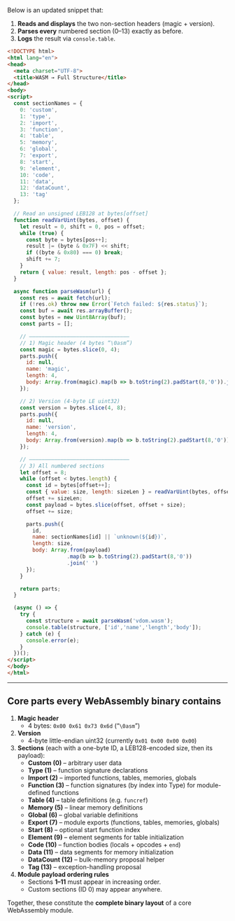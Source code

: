Below is an updated snippet that:

1. **Reads and displays** the two non-section headers (magic + version).  
2. **Parses every** numbered section (0–13) exactly as before.  
3. **Logs** the result via `console.table`.

```html
<!DOCTYPE html>
<html lang="en">
<head>
  <meta charset="UTF-8">
  <title>WASM → Full Structure</title>
</head>
<body>
<script>
  const sectionNames = {
    0: 'custom',
    1: 'type',
    2: 'import',
    3: 'function',
    4: 'table',
    5: 'memory',
    6: 'global',
    7: 'export',
    8: 'start',
    9: 'element',
    10: 'code',
    11: 'data',
    12: 'dataCount',
    13: 'tag'
  };

  // Read an unsigned LEB128 at bytes[offset]
  function readVarUint(bytes, offset) {
    let result = 0, shift = 0, pos = offset;
    while (true) {
      const byte = bytes[pos++];
      result |= (byte & 0x7F) << shift;
      if ((byte & 0x80) === 0) break;
      shift += 7;
    }
    return { value: result, length: pos - offset };
  }

  async function parseWasm(url) {
    const res = await fetch(url);
    if (!res.ok) throw new Error(`Fetch failed: ${res.status}`);
    const buf = await res.arrayBuffer();
    const bytes = new Uint8Array(buf);
    const parts = [];

    // ————————————————————————————————
    // 1) Magic header (4 bytes “\0asm”)
    const magic = bytes.slice(0, 4);
    parts.push({
      id: null,
      name: 'magic',
      length: 4,
      body: Array.from(magic).map(b => b.toString(2).padStart(8,'0')).join(' ')
    });

    // 2) Version (4-byte LE uint32)
    const version = bytes.slice(4, 8);
    parts.push({
      id: null,
      name: 'version',
      length: 4,
      body: Array.from(version).map(b => b.toString(2).padStart(8,'0')).join(' ')
    });

    // ————————————————————————————————
    // 3) All numbered sections
    let offset = 8;
    while (offset < bytes.length) {
      const id = bytes[offset++];
      const { value: size, length: sizeLen } = readVarUint(bytes, offset);
      offset += sizeLen;
      const payload = bytes.slice(offset, offset + size);
      offset += size;

      parts.push({
        id,
        name: sectionNames[id] || `unknown(${id})`,
        length: size,
        body: Array.from(payload)
                   .map(b => b.toString(2).padStart(8,'0'))
                   .join(' ')
      });
    }

    return parts;
  }

  (async () => {
    try {
      const structure = await parseWasm('vdom.wasm');
      console.table(structure, ['id','name','length','body']);
    } catch (e) {
      console.error(e);
    }
  })();
</script>
</body>
</html>
```

---

## Core parts every WebAssembly binary contains

1. **Magic header**  
   - 4 bytes: `0x00 0x61 0x73 0x6d` (“`\0asm`”)  
2. **Version**  
   - 4-byte little-endian uint32 (currently `0x01 0x00 0x00 0x00`)  
3. **Sections** (each with a one-byte ID, a LEB128-encoded size, then its payload):  
   - **Custom (0)** – arbitrary user data  
   - **Type (1)** – function signature declarations  
   - **Import (2)** – imported functions, tables, memories, globals  
   - **Function (3)** – function signatures (by index into Type) for module-defined functions  
   - **Table (4)** – table definitions (e.g. `funcref`)  
   - **Memory (5)** – linear memory definitions  
   - **Global (6)** – global variable definitions  
   - **Export (7)** – module exports (functions, tables, memories, globals)  
   - **Start (8)** – optional start function index  
   - **Element (9)** – element segments for table initialization  
   - **Code (10)** – function bodies (locals + opcodes + `end`)  
   - **Data (11)** – data segments for memory initialization  
   - **DataCount (12)** – bulk-memory proposal helper  
   - **Tag (13)** – exception-handling proposal  
4. **Module payload ordering rules**  
   - Sections **1–11** must appear in increasing order.  
   - Custom sections (ID 0) may appear anywhere.  

Together, these constitute the **complete binary layout** of a core WebAssembly module.
